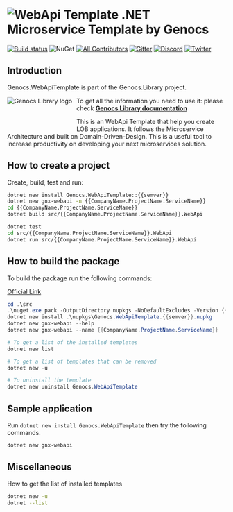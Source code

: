 ![WebApi Template](https://raw.githubusercontent.com/Genocs/genocs-webapi-template/master/icon.png) .NET Microservice Template by Genocs
=========

[![Build status](https://ci.appveyor.com/api/projects/status/0i6s33kw3y87tkb2?svg=true)](https://ci.appveyor.com/project/genocs/genocs-webapi-template)
![NuGet](https://buildstats.info/nuget/Genocs.WebApiTemplate)
[![All Contributors](https://img.shields.io/badge/all_contributors-1-yellow.svg?style=flat-square)](#contributors)
<a href="https://www.nuget.org/packages/Genocs.WebApiTemplate/" rel="Genocs.WebApiTemplate"></a>
[![Gitter](https://img.shields.io/badge/chat-on%20gitter-blue.svg)](https://gitter.im/genocs/)
[![Discord](https://img.shields.io/discord/1106846706512953385?color=%237289da&label=Discord&logo=discord&logoColor=%237289da&style=flat-square)](https://discord.com/invite/fWwArnkV)
[![Twitter](https://img.shields.io/twitter/follow/genocs?color=1DA1F2&label=Twitter&logo=Twitter&style=flat-square)](https://twitter.com/genocs)

## Introduction

Genocs.WebApiTemplate is part of the Genocs.Library project.

<img src="https://genocs-blog.netlify.app/library/logo_hu5f84e5ac74e01291dbce57bab350d273_35818_2000x0_resize_box_3.png"
     alt="Genocs Library logo"
     style="float: left; margin-right: 10px; padding-bottom: 50px;" />

To get all the information you need to use it: please check
**[Genocs Library documentation](https://genocs-blog.netlify.app/)**

This is an WebApi Template that help you create LOB applications. It follows the Microservice Architecture and built on Domain-Driven-Design. This is a useful tool to increase productivity on developing your next microservices solution. 

## How to create a project

Create, build, test and run:

``` sh
dotnet new install Genocs.WebApiTemplate::{{semver}}
dotnet new gnx-webapi -n {{CompanyName.ProjectName.ServiceName}}
cd {{CompanyName.ProjectName.ServiceName}}
dotnet build src/{{CompanyName.ProjectName.ServiceName}}.WebApi

dotnet test
cd src/{{CompanyName.ProjectName.ServiceName}}.WebApi
dotnet run src/{{CompanyName.ProjectName.ServiceName}}.WebApi
```


## How to build the package

To build the package run the following commands:

[Official Link](https://docs.microsoft.com/en-us/dotnet/core/tools/custom-templates)


``` PowerShell
cd .\src
.\nuget.exe pack -OutputDirectory nupkgs -NoDefaultExcludes -Version {{semver}}
dotnet new install .\nupkgs\Genocs.WebApiTemplate.{{semver}}.nupkg
dotnet new gnx-webapi --help
dotnet new gnx-webapi --name {{CompanyName.ProjectName.ServiceName}}

# To get a list of the installed templetes
dotnet new list

# To get a list of templates that can be removed
dotnet new -u

# To uninstall the template
dotnet new uninstall Genocs.WebApiTemplate
```


## Sample application

Run `dotnet new install Genocs.WebApiTemplate` then try the following commands.

``` sh
dotnet new gnx-webapi
```


## Miscellaneous

How to get the list of installed templates

``` sh
dotnet new -u
dotnet --list
```
